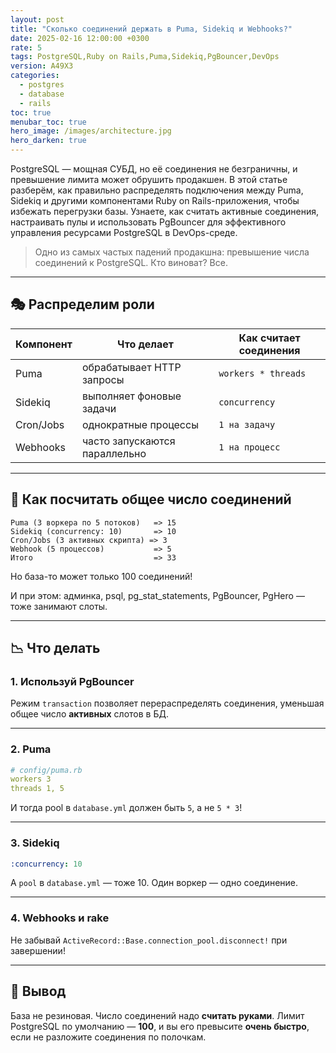 ```yaml
---
layout: post
title: "Сколько соединений держать в Puma, Sidekiq и Webhooks?"
date: 2025-02-16 12:00:00 +0300
rate: 5
tags: PostgreSQL,Ruby on Rails,Puma,Sidekiq,PgBouncer,DevOps
version: A49X3
categories:
  - postgres
  - database
  - rails
toc: true
menubar_toc: true
hero_image: /images/architecture.jpg
hero_darken: true
---
```

PostgreSQL — мощная СУБД, но её соединения не безграничны, и превышение лимита может обрушить продакшен. В этой статье разберём, как правильно распределять подключения между Puma, Sidekiq и другими компонентами Ruby on Rails-приложения, чтобы избежать перегрузки базы. Узнаете, как считать активные соединения, настраивать пулы и использовать PgBouncer для эффективного управления ресурсами PostgreSQL в DevOps-среде.

> Одно из самых частых падений продакшна: превышение числа соединений к PostgreSQL. Кто виноват? Все.

---

## 🎭 Распределим роли

| Компонент | Что делает                        | Как считает соединения |
|----------|-----------------------------------|-------------------------|
| Puma     | обрабатывает HTTP запросы         | `workers * threads`     |
| Sidekiq  | выполняет фоновые задачи          | `concurrency`           |
| Cron/Jobs | однократные процессы              | `1 на задачу`           |
| Webhooks | часто запускаются параллельно     | `1 на процесс`          |

---

## 🧮 Как посчитать общее число соединений

```text
Puma (3 воркера по 5 потоков)   => 15
Sidekiq (concurrency: 10)       => 10
Cron/Jobs (3 активных скрипта) => 3
Webhook (5 процессов)           => 5
Итого                           => 33
````

Но база-то может только 100 соединений!

И при этом: админка, psql, pg\_stat\_statements, PgBouncer, PgHero — тоже занимают слоты.

---

## 📉 Что делать

### 1. Используй PgBouncer

Режим `transaction` позволяет перераспределять соединения, уменьшая общее число **активных** слотов в БД.

---

### 2. Puma

```yaml
# config/puma.rb
workers 3
threads 1, 5
```

И тогда pool в `database.yml` должен быть `5`, а не `5 * 3`!

---

### 3. Sidekiq

```yaml
:concurrency: 10
```

А `pool` в `database.yml` — тоже 10. Один воркер — одно соединение.

---

### 4. Webhooks и rake

Не забывай `ActiveRecord::Base.connection_pool.disconnect!` при завершении!

---

## 📌 Вывод

База не резиновая. Число соединений надо **считать руками**.
Лимит PostgreSQL по умолчанию — **100**, и вы его превысите **очень быстро**, если не разложите соединения по полочкам.
